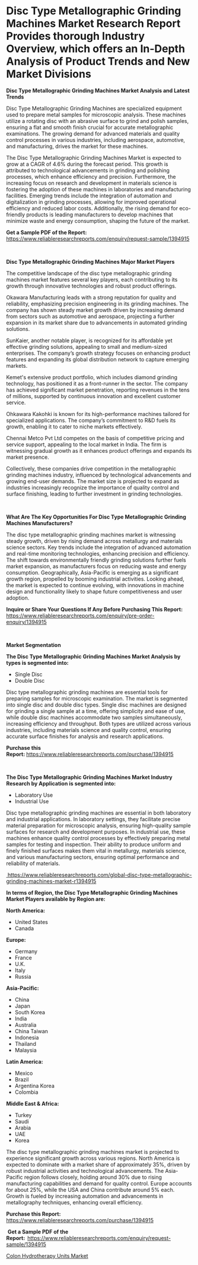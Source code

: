 <p><h1>Disc Type Metallographic Grinding Machines Market Research Report Provides thorough Industry Overview, which offers an In-Depth Analysis of Product Trends and New Market Divisions</h1></p><p><strong>Disc Type Metallographic Grinding Machines Market Analysis and Latest Trends</strong></p>
<p><p>Disc Type Metallographic Grinding Machines are specialized equipment used to prepare metal samples for microscopic analysis. These machines utilize a rotating disc with an abrasive surface to grind and polish samples, ensuring a flat and smooth finish crucial for accurate metallographic examinations. The growing demand for advanced materials and quality control processes in various industries, including aerospace, automotive, and manufacturing, drives the market for these machines.</p><p>The Disc Type Metallographic Grinding Machines Market is expected to grow at a CAGR of 4.6% during the forecast period. This growth is attributed to technological advancements in grinding and polishing processes, which enhance efficiency and precision. Furthermore, the increasing focus on research and development in materials science is fostering the adoption of these machines in laboratories and manufacturing facilities. Emerging trends include the integration of automation and digitalization in grinding processes, allowing for improved operational efficiency and reduced labor costs. Additionally, the rising demand for eco-friendly products is leading manufacturers to develop machines that minimize waste and energy consumption, shaping the future of the market.</p></p>
<p><strong>Get a Sample PDF of the Report:&nbsp;</strong> <a href="https://www.reliableresearchreports.com/enquiry/request-sample/1394915?utm_campaign=3309&utm_medium=2&utm_source=Github&utm_content=ia&utm_term=22032025&utm_id=disc-type-metallographic-grinding-machines">https://www.reliableresearchreports.com/enquiry/request-sample/1394915</a></p>
<p>&nbsp;</p>
<p><strong>Disc Type Metallographic Grinding Machines Major Market Players</strong></p>
<p><p>The competitive landscape of the disc type metallographic grinding machines market features several key players, each contributing to its growth through innovative technologies and robust product offerings. </p><p>Okawara Manufacturing leads with a strong reputation for quality and reliability, emphasizing precision engineering in its grinding machines. The company has shown steady market growth driven by increasing demand from sectors such as automotive and aerospace, projecting a further expansion in its market share due to advancements in automated grinding solutions.</p><p>SunKaier, another notable player, is recognized for its affordable yet effective grinding solutions, appealing to small and medium-sized enterprises. The company’s growth strategy focuses on enhancing product features and expanding its global distribution network to capture emerging markets.</p><p>Kemet's extensive product portfolio, which includes diamond grinding technology, has positioned it as a front-runner in the sector. The company has achieved significant market penetration, reporting revenues in the tens of millions, supported by continuous innovation and excellent customer service.</p><p>Ohkawara Kakohki is known for its high-performance machines tailored for specialized applications. The company’s commitment to R&D fuels its growth, enabling it to cater to niche markets effectively.</p><p>Chennai Metco Pvt Ltd competes on the basis of competitive pricing and service support, appealing to the local market in India. The firm is witnessing gradual growth as it enhances product offerings and expands its market presence.</p><p>Collectively, these companies drive competition in the metallographic grinding machines industry, influenced by technological advancements and growing end-user demands. The market size is projected to expand as industries increasingly recognize the importance of quality control and surface finishing, leading to further investment in grinding technologies.</p></p>
<p>&nbsp;</p>
<p><strong>What Are The Key Opportunities For Disc Type Metallographic Grinding Machines Manufacturers?</strong></p>
<p><p>The disc type metallographic grinding machines market is witnessing steady growth, driven by rising demand across metallurgy and materials science sectors. Key trends include the integration of advanced automation and real-time monitoring technologies, enhancing precision and efficiency. The shift towards environmentally friendly grinding solutions further fuels market expansion, as manufacturers focus on reducing waste and energy consumption. Geographically, Asia-Pacific is emerging as a significant growth region, propelled by booming industrial activities. Looking ahead, the market is expected to continue evolving, with innovations in machine design and functionality likely to shape future competitiveness and user adoption.</p></p>
<p><strong>Inquire or Share Your Questions If Any Before Purchasing This Report:</strong> <a href="https://www.reliableresearchreports.com/enquiry/pre-order-enquiry/1394915?utm_campaign=3309&utm_medium=2&utm_source=Github&utm_content=ia&utm_term=22032025&utm_id=disc-type-metallographic-grinding-machines">https://www.reliableresearchreports.com/enquiry/pre-order-enquiry/1394915</a></p>
<p>&nbsp;</p>
<p><strong>Market Segmentation</strong></p>
<p><strong>The Disc Type Metallographic Grinding Machines Market Analysis by types is segmented into:</strong></p>
<p><ul><li>Single Disc</li><li>Double Disc</li></ul></p>
<p><p>Disc type metallographic grinding machines are essential tools for preparing samples for microscopic examination. The market is segmented into single disc and double disc types. Single disc machines are designed for grinding a single sample at a time, offering simplicity and ease of use, while double disc machines accommodate two samples simultaneously, increasing efficiency and throughput. Both types are utilized across various industries, including materials science and quality control, ensuring accurate surface finishes for analysis and research applications.</p></p>
<p><strong>Purchase this Report:&nbsp;</strong><a href="https://www.reliableresearchreports.com/purchase/1394915?utm_campaign=3309&utm_medium=2&utm_source=Github&utm_content=ia&utm_term=22032025&utm_id=disc-type-metallographic-grinding-machines">https://www.reliableresearchreports.com/purchase/1394915</a></p>
<p>&nbsp;</p>
<p><strong>The Disc Type Metallographic Grinding Machines Market Industry Research by Application is segmented into:</strong></p>
<p><ul><li>Laboratory Use</li><li>Industrial Use</li></ul></p>
<p><p>Disc type metallographic grinding machines are essential in both laboratory and industrial applications. In laboratory settings, they facilitate precise material preparation for microscopic analysis, ensuring high-quality sample surfaces for research and development purposes. In industrial use, these machines enhance quality control processes by effectively preparing metal samples for testing and inspection. Their ability to produce uniform and finely finished surfaces makes them vital in metallurgy, materials science, and various manufacturing sectors, ensuring optimal performance and reliability of materials.</p></p>
<p><a href="https://www.reliableresearchreports.com/global-disc-type-metallographic-grinding-machines-market-r1394915?utm_campaign=3309&utm_medium=2&utm_source=Github&utm_content=ia&utm_term=22032025&utm_id=disc-type-metallographic-grinding-machines">&nbsp;https://www.reliableresearchreports.com/global-disc-type-metallographic-grinding-machines-market-r1394915</a></p>
<p><strong>In terms of Region, the Disc Type Metallographic Grinding Machines Market Players available by Region are:</strong></p>
<p>
    <p> <strong> North America: </strong>
        <ul>
            <li>United States</li>
            <li>Canada</li>
        </ul>
        </p> 
    <p> <strong> Europe: </strong>
        <ul>
            <li>Germany</li>
            <li>France</li>
            <li>U.K.</li>
            <li>Italy</li>
            <li>Russia</li>
        </ul>
        </p> 
    <p> <strong> Asia-Pacific: </strong>
        <ul>
            <li>China</li>
            <li>Japan</li>
            <li>South Korea</li>
            <li>India</li>
            <li>Australia</li>
            <li>China Taiwan</li>
            <li>Indonesia</li>
            <li>Thailand</li>
            <li>Malaysia</li>
        </ul>
        </p> 
    <p> <strong> Latin America: </strong>
        <ul>
            <li>Mexico</li>
            <li>Brazil</li>
            <li>Argentina Korea</li>
            <li>Colombia</li>
        </ul>
        </p> 
    <p> <strong> Middle East & Africa: </strong>
        <ul>
            <li>Turkey</li>
            <li>Saudi</li>
            <li>Arabia</li>
            <li>UAE</li>
            <li>Korea</li>
        </ul>
    </p>
    </p>
<p><p>The disc type metallographic grinding machines market is projected to experience significant growth across various regions. North America is expected to dominate with a market share of approximately 35%, driven by robust industrial activities and technological advancements. The Asia-Pacific region follows closely, holding around 30% due to rising manufacturing capabilities and demand for quality control. Europe accounts for about 25%, while the USA and China contribute around 5% each. Growth is fueled by increasing automation and advancements in metallography techniques, enhancing overall efficiency.</p></p>
<p><strong>Purchase this Report: </strong><a href="https://www.reliableresearchreports.com/purchase/1394915?utm_campaign=3309&utm_medium=2&utm_source=Github&utm_content=ia&utm_term=22032025&utm_id=disc-type-metallographic-grinding-machines">https://www.reliableresearchreports.com/purchase/1394915</a></p>
<p>&nbsp;<strong>Get a Sample PDF of the Report:&nbsp;&nbsp;</strong><a href="https://www.reliableresearchreports.com/enquiry/request-sample/1394915?utm_campaign=3309&utm_medium=2&utm_source=Github&utm_content=ia&utm_term=22032025&utm_id=disc-type-metallographic-grinding-machines">https://www.reliableresearchreports.com/enquiry/request-sample/1394915</a></p>
<p><strong></strong></p>
<p><p><a href="https://github.com/marteionun0/Market-Research-Report-List-1/blob/main/colon-hydrotherapy-units-market.md?utm_campaign=3309&utm_medium=2&utm_source=Github&utm_content=ia&utm_term=22032025&utm_id=disc-type-metallographic-grinding-machines">Colon Hydrotherapy Units Market</a></p></p>